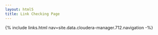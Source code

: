 ```yaml
---
layout: html5
title: Link Checking Page
---
```

{% include links.html nav=site.data.cloudera-manager.712.navigation -%}

